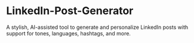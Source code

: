 # LinkedIn-Post-Generator
A stylish, AI-assisted tool to generate and personalize LinkedIn posts with support for tones, languages, hashtags, and more.
